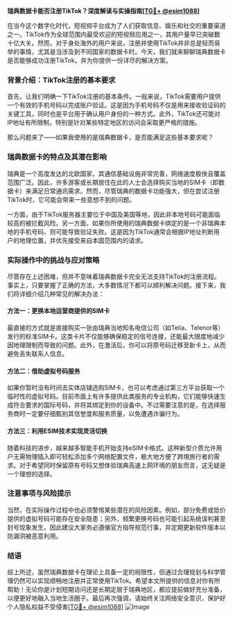 **瑞典数据卡能否注册TikTok？深度解读与实操指南[[TG💪+ @esim1088](https://t.me/s/esim1088)]**

在当今这个数字化时代，短视频平台成为了人们获取信息、娱乐和社交的重要渠道之一。TikTok作为全球范围内最受欢迎的短视频应用之一，其用户量早已突破数十亿大关。然而，对于身处海外的用户来说，注册并使用TikTok并非总是轻而易举的事情，尤其是当涉及到不同国家的数据卡时。今天，我们就来聊聊瑞典数据卡是否能够成功注册TikTok，并为你提供一份详尽的解决方案。

### 背景介绍：TikTok注册的基本要求

首先，让我们明确一下TikTok注册的基本条件。一般来说，TikTok需要用户提供一个有效的手机号码以完成账户验证。这是因为手机号码不仅是用来接收验证码的关键工具，同时也是平台用于确认用户身份的一种方式。此外，TikTok还可能对IP地址有所限制，特别是针对某些特定地区的访问会采取更严格的措施。

那么问题来了——如果我使用的是瑞典数据卡，是否能满足这些基本要求呢？

### 瑞典数据卡的特点及其潜在影响

瑞典是一个高度发达的北欧国家，其通信基础设施非常完善，网络速度极快且覆盖范围广泛。因此，许多游客或长期居住在此的人士会选择购买当地的SIM卡（即数据卡）来满足日常通讯需求。然而，尽管瑞典的数据卡功能强大，但在尝试注册TikTok时，它可能会带来一些意想不到的问题。

一方面，由于TikTok服务器主要位于中国及美国等地，因此非本地号码可能面临较高的被拦截风险。另一方面，如果你所使用的瑞典数据卡绑定的是一个非瑞典本地的手机号码，则可能导致验证失败。这是因为TikTok通常会根据IP地址判断用户的地理位置，并优先接受来自本国范围内的请求。

### 实际操作中的挑战与应对策略

尽管存在上述困难，但并不意味着瑞典数据卡完全无法支持TikTok的注册流程。事实上，只要掌握了正确的方法，大多数情况下都可以顺利解决问题。接下来，我们将详细介绍几种常见的解决办法：

#### 方法一：更换本地运营商提供的SIM卡
最直接的方式就是直接购买一张由瑞典当地知名电信公司（如Telia、Telenor等）发行的标准SIM卡。这类卡片不仅能够确保稳定的信号连接，还能最大限度地减少因地理限制而导致的问题。此外，在激活后，你可以将原号码迁移至新卡上，从而避免丢失联系人信息。

#### 方法二：借助虚拟号码服务
如果你暂时没有时间去实体店铺选购SIM卡，也可以考虑通过第三方平台获取一个临时性的虚拟号码。目前市面上有许多提供此类服务的专业机构，它们能够快速生成符合要求的国际号码，并将其绑定到你的设备中。不过需要注意的是，在选择服务商时一定要仔细甄别其信誉度和服务质量，以免遭遇诈骗行为。

#### 方法三：利用ESIM技术实现灵活切换
随着科技的进步，越来越多智能手机开始支持eSIM卡格式。这种新型介质允许用户无需物理插入即可轻松添加多个网络配置文件，极大地方便了跨境旅行者的需求。对于希望同时保留原有号码又想体验瑞典高速上网环境的朋友而言，这无疑是一个理想的选择。

### 注意事项与风险提示

当然，在实际操作过程中也必须警惕某些潜在的风险因素。例如，部分免费或低价提供的虚拟号码可能存在安全隐患；另外，频繁更换号码也可能引起系统误判甚至封号现象发生。因此建议大家务必遵循官方指导规范行事，并定期更新软件版本以防漏洞被恶意利用。

### 结语

综上所述，虽然瑞典数据卡在理论上具备一定的局限性，但通过合理规划与科学管理仍然可以实现顺畅地注册并正常使用TikTok。希望本文所提供的信息对你有所帮助！无论你是计划短期访问还是长期定居于瑞典地区，都应提前做好充分准备，以便更好地融入当地生活圈子。最后再次强调，请始终关注网络安全意识，保护好个人隐私权益不受侵害[[TG💪+ @esim1088](https://t.me/s/esim1088)] ![Image](https://i.postimg.cc/4NQfJmqS/Snipaste-2025-05-13-00-14-12.png)